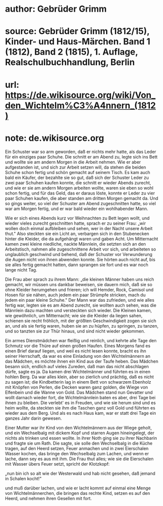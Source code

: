 # author: Gebrüder Grimm
# source: Gebrüder Grimm (1812/15), Kinder- und Haus-Märchen. Band 1 (1812), Band 2 (1815), 1. Auflage, Realschulbuchhandlung, Berlin
# url: https://de.wikisource.org/wiki/Von_den_Wichtelm%C3%A4nnern_(1812)
# note: de.wikisource.org

Ein Schuster war so arm geworden, daß er nichts mehr hatte, als das Leder für ein einziges paar Schuhe. Die schnitt er am Abend zu, legte sich ins Bett und wollte sie am andern Morgen in die Arbeit nehmen. Wie er aber aufgestanden ist, und sich zur Arbeit setzen will, da stehen die beiden Schuhe schon fertig und schön gemacht auf seinem Tisch. Es kam auch bald ein Käufer, der bezahlte sie so gut, daß sich der Schuster Leder zu zwei paar Schuhen kaufen konnte, die schnitt er wieder Abends zurecht, und wie er sie am andern Morgen arbeiten wollte, waren sie eben so wohl schon fertig, und für das Geld, das er daraus löste, konnte er Leder zu vier paar Schuhen kaufen, die aber standen am dritten Morgen gemacht da. Und so gings weiter, so viel der Schuster am Abend zugeschnitten hatte, so viel war am Morgen fertig, und er war bald wieder ein wohlhabender Mann. 

Wie er sich eines Abends kurz vor Weihnachten zu Bett legen wollt, und wieder vieles zurecht geschnitten hatte, sprach er zu seiner  Frau: „wir wollen doch einmal aufbleiben und sehen, wer in der Nacht unsere Arbeit thut." Also steckten sie ein Licht an, verbargen sich in den Stubenecken hinter die Kleider, die da aufgehängt waren und gaben Acht. Um Mitternacht kamen zwei kleine niedliche, nackte Männlein, die setzten sich an den Arbeitstisch, nahmen alle zugeschnittene Arbeit vor sich, und arbeiteten so unglaublich geschwind und behend, daß der Schuster vor Verwunderung die Augen nicht von ihnen abwenden konnte. Sie hörten auch nicht auf, bis sie alles fertig gemacht hatten, dann sprangen sie fort und es war noch lange nicht Tag. 

Die Frau aber sprach zu ihrem Mann: „die kleinen Männer haben uns reich gemacht, wir müssen uns dankbar beweisen, sie dauern mich, daß sie so ohne Kleider herumgehen und frieren; ich will Hemder, Rock, Camisol und Hosen für sie nähen, auch jedem ein paar Strümpfe stricken, mach du jedem ein paar kleine Schuhe." Der Mann war das zufrieden, und wie alles fertig war, legten sie es am Abend zurecht, sie wollten auch sehen, was die Männlein dazu machten und versteckten sich wieder. Die Kleinen kamen, wie gewöhnlich, um Mitternacht; wie sie die Kleider da liegen sahen, schienen sie recht fröhlich, mit der größten Geschwindigkeit zogen sie sich an, und als  sie fertig waren, huben sie an zu hüpfen, zu springen, zu tanzen, und so tanzten sie zur Thür hinaus, und sind nicht wieder gekommen. 

Ein armes Dienstmädchen war fleißig und reinlich, und kehrte alle Tage den Schmutz vor die Thüre auf einen großen Haufen. Eines Morgens fand es einen Brief darauf liegen, und weil es nicht lesen konnte, bracht es ihn seiner Herrschaft, da war es eine Einladung von den Wichtelmännern an das Mädchen, es möchte ihnen ein Kind aus der Taufe heben. Das Mädchen besann sich, endlich auf vieles Zureden, daß man das nicht abschlagen dürfe, sagte es ja. Da kamen drei Wichtelmänner und führten es in einen hohlen Berg. Da war alles klein, aber so zierlich und prächtig, daß es nicht zu sagen ist; die Kindbetterin lag in einem Bett von schwarzem Ebenholz mit Knöpfen von Perlen, die Decken waren ganz golden, die Wiege von Elfenbein und die Wanne von Gold. Das Mädchen stand nun Gevatter und wollt darnach wieder fort, die Wichtelmännlein baten es aber, drei Tage bei ihnen zu bleiben. Die verlebt' es in Freuden, und wie sie herum sind und es heim wollte, da steckten sie ihm die Taschen ganz voll Gold und  führten es wieder aus dem Berg. Und als es nach Haus kam, war er statt drei Tage ein ganzes Jahr darin gewesen. 

Einer Mutter war ihr Kind von den Wichtelmännern aus der Wiege geholt, und ein Wechselbalg mit dickem Kopf und starren Augen hineingelegt, der nichts als trinken und essen wollte. In ihrer Noth ging sie zu ihrer Nachbarin und fragte sie um Rath. Die sagte, sie solle den Wechselbalg in die Küche tragen, auf den Heerd setzen, Feuer anmachen und in zwei Eierschalen Wasser kochen, das bringe den Wechselbalg zum Lachen, und wenn er lache, dann sey es aus mit ihm. Die Frau thut alles; wie sie die Eierschalen mit Wasser übers Feuer setzt, spricht der Klotzkopf: 

„nun bin ich so alt wie der Westerwald und hab nicht gesehen, daß jemand in Schalen kocht!" 

und muß darüber lachen, und wie er lacht kommt auf einmal eine Menge von Wichtelmännerchen, die bringen das rechte Kind, setzen es auf den Heerd, und nehmen ihren Gesellen mit fort. 

